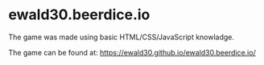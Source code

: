 # ewald30.beerdice.io
The game was made using basic HTML/CSS/JavaScript knowladge.

The game can be found at: https://ewald30.github.io/ewald30.beerdice.io/
